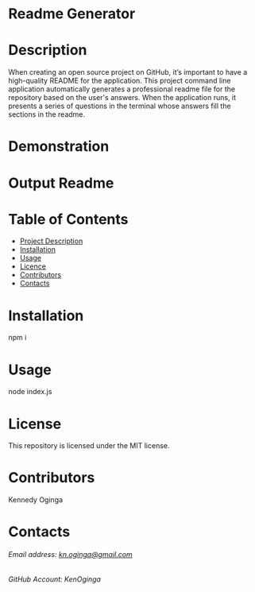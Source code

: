 
  # Readme Generator
    
       
  # Description
  When creating an open source project on GitHub, it’s important to have a high-quality README for the  application. This project command line application automatically generates a professional readme file for the repository based on the user's answers. When the application runs, it presents a series of questions in the terminal whose answers fill the sections in the readme.

  # Demonstration




  # Output Readme


  # Table of Contents
  * [Project Description](#Description)
  * [Installation](#Installation)
  * [Usage](#Usage)
  * [Licence](#License)
  * [Contributors](#Contributors)
  * [Contacts](#Contacts)
  
      
  # Installation
  npm i

  # Usage
  node index.js

  # License
  This repository is licensed under the MIT license.


  # Contributors
 Kennedy Oginga

  

  # Contacts
  ###### Email address: kn.oginga@gmail.com
  ###### GitHub Account: KenOginga

    

